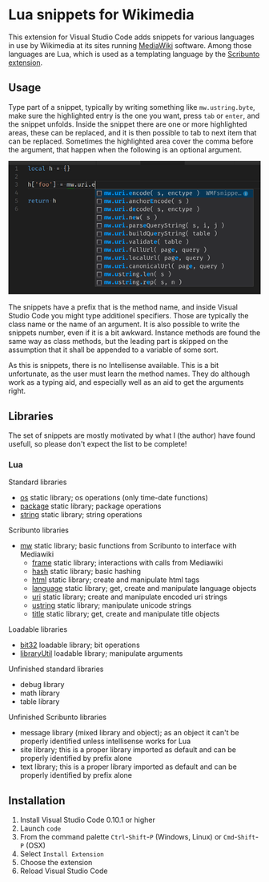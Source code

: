 # Lua snippets for Wikimedia

This extension for Visual Studio Code adds snippets for various languages in use by Wikimedia at its sites running [MediaWiki](http://www.mediawiki.org) software. Among those languages are Lua, which is used as a templating language by the [Scribunto extension](https://www.mediawiki.org/wiki/Extension:Scribunto).

## Usage

Type part of a snippet, typically by writing something like `mw.ustring.byte`, make sure the highlighted entry is the one you want, press `tab` or `enter`, and the snippet unfolds. Inside the snippet there are one or more highlighted areas, these can be replaced, and it is then possible to tab to next item that can be replaced. Sometimes the highlighted area cover the comma before the argument, that happen when the following is an optional argument.

![GitHub Logo](hits.png)

The snippets have a prefix that is the method name, and inside Visual Studio Code you might type additionel specifiers. Those are typically the class name or the name of an argument. It is also possible to write the snippets number, even if it is a bit awkward. Instance methods are found the same way as class methods, but the leading part is skipped on the assumption that it shall be appended to a variable of some sort.

As this is snippets, there is no Intellisense available. This is a bit unfortunate, as the user must learn the method names. They do although work as a typing aid, and especially well as an aid to get the arguments right.

## Libraries

The set of snippets are mostly motivated by what I (the author) have found usefull, so please don't expect the list to be complete!

### Lua

Standard libraries

- [os](src/lua/os.json) static library; os operations (only time-date functions)
- [package](src/lua/package.json) static library; package operations
- [string](src/lua/string.json) static library; string operations

Scribunto libraries

- [mw](src/lua/mw.json) static library; basic functions from Scribunto to interface with Mediawiki
  - [frame](src/lua/frame.json) static library; interactions with calls from Mediawiki
  - [hash](src/lua/hash.json) static library; basic hashing
  - [html](src/lua/html.json) static library; create and manipulate html tags
  - [language](src/lua/language.json) static library; get, create and manipulate language objects
  - [uri](src/lua/uri.json) static library; create and manipulate encoded uri strings
  - [ustring](src/lua/ustring.json) static library; manipulate unicode strings
  - [title](src/lua/title.json) static library; get, create and manipulate title objects

Loadable libraries

- [bit32](src/lua/but32.json) loadable library; bit operations
- [libraryUtil](src/lua/libraryUtil.json) loadable library; manipulate arguments

Unfinished standard libraries

- debug library
- math library
- table library

Unfinished Scribunto libraries

- message library (mixed library and object); as an object it can't be properly identified unless intellisense works for Lua
- site library; this is a proper library imported as default and can be properly identified by prefix alone
- text library; this is a proper library imported as default and can be properly identified by prefix alone

## Installation

1. Install Visual Studio Code 0.10.1 or higher
1. Launch `code`
1. From the command palette `Ctrl`-`Shift`-`P` (Windows, Linux) or `Cmd`-`Shift`-`P` (OSX)
1. Select `Install Extension`
1. Choose the extension
1. Reload Visual Studio Code
